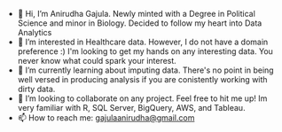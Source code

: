 - 👋 Hi, I’m Anirudha Gajula. Newly minted with a Degree in Political Science and minor in Biology. Decided to follow my heart into Data Analytics
- 👀 I’m interested in Healthcare data. However, I do not have a domain preference :) I'm looking to get my hands on any interesting data. You never know what could spark your interest. 
- 🌱 I’m currently learning about imputing data. There's no point in being well versed in producing analysis if you are conistently working with dirty data.  
- 💞️ I’m looking to collaborate on any project. Feel free to hit me up! Im very familiar with R, SQL Server, BigQuery, AWS, and Tableau. 
- 📫 How to reach me: gajulaanirudha@gmail.com

<!---
gajulaa/gajulaa is a ✨ special ✨ repository because its `README.md` (this file) appears on your GitHub profile.
You can click the Preview link to take a look at your changes.
--->
